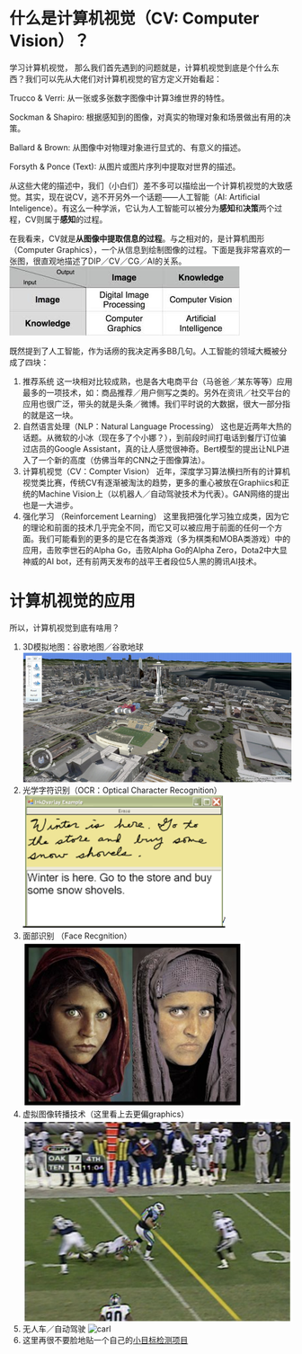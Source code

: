 # 什么是**计算机视觉（CV: Computer Vision）**？
学习计算机视觉， 那么我们首先遇到的问题就是，计算机视觉到底是个什么东西？我们可以先从大佬们对计算机视觉的官方定义开始看起：

Trucco & Verri: 从一张或多张数字图像中计算3维世界的特性。

Sockman & Shapiro: 根据感知到的图像，对真实的物理对象和场景做出有用的决策。

Ballard & Brown: 从图像中对物理对象进行显式的、有意义的描述。

Forsyth & Ponce (Text): 从图片或图片序列中提取对世界的描述。

从这些大佬的描述中，我们（小白们）差不多可以描绘出一个计算机视觉的大致感觉。其实，现在说CV，逃不开另外一个话题——人工智能（AI: Artificial Inteligence）。有这么一种学派，它认为人工智能可以被分为**感知**和**决策**两个过程，CV则属于**感知**的过程。

在我看来，CV就是**从图像中提取信息的过程**。与之相对的，是计算机图形（Computer Graphics），一个从信息到绘制图像的过程。下面是我非常喜欢的一张图，很直观地描述了DIP／CV／CG／AI的关系。
![CV_CG](images/CV_CG.jpeg)

既然提到了人工智能，作为话痨的我决定再多BB几句。人工智能的领域大概被分成了四块：
1. 推荐系统
这一块相对比较成熟，也是各大电商平台（马爸爸／某东等等）应用最多的一项技术，如：商品推荐／用户侧写之类的。另外在资讯／社交平台的应用也很广泛，带头的就是头条／微博。我们平时说的大数据，很大一部分指的就是这一块。
1. 自然语言处理（NLP：Natural Language Processing）
这也是近两年大热的话题。从微软的小冰（现在多了个小娜？），到前段时间打电话到餐厅订位骗过店员的Google Assistant，真的让人感觉很神奇。Bert模型的提出让NLP进入了一个新的高度（仿佛当年的CNN之于图像算法）。
1. 计算机视觉（CV：Compter Vision）
近年，深度学习算法横扫所有的计算机视觉类比赛，传统CV有逐渐被淘汰的趋势，更多的重心被放在Graphiics和正统的Machine Vision上（以机器人／自动驾驶技术为代表）。GAN网络的提出也是一大进步。
1. 强化学习 （Reinforcement Learning）
这里我把强化学习独立成类，因为它的理论和前面的技术几乎完全不同，而它又可以被应用于前面的任何一个方面。我们可能看到的更多的是它在各类游戏（多为棋类和MOBA类游戏）中的应用，击败李世石的Alpha Go，击败Alpha Go的Alpha Zero，Dota2中大显神威的AI bot，还有前两天发布的战平王者段位5人黑的腾讯AI技术。

# 计算机视觉的应用
所以，计算机视觉到底有啥用？

1. 3D模拟地图：谷歌地图／谷歌地球
![GoogleeEarth](images/googleearth.png)
1. 光学字符识别（OCR：Optical Character Recognition）
![OCR](images/OCR.png)
1. 面部识别 （Face Recgnition）
![FaceRecgnition](images/facerecgnition.png)
1. 虚拟图像转播技术（这里看上去更偏graphics）
![virtual](images/virtual.png)
1. 无人车／自动驾驶
![carl](images/carl.png)
1. 这里再很不要脸地贴一个自己的[小目标检测项目](https://github.com/shl666/SSD_small_object_detection)

